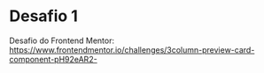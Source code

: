 # Desafio 1
Desafio do Frontend Mentor: 
https://www.frontendmentor.io/challenges/3column-preview-card-component-pH92eAR2-

